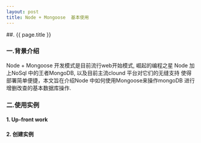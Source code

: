 ```yaml
---
layout: post
title: Node + Mongoose  基本使用 
---
```


##. {{ page.title }}

### 一.背景介绍
   Node + Mongoose  开发模式是目前流行web开始模式, 崛起的编程之星 Node 加上NoSql 中的王者MongoDB, 以及目前主流clound 平台对它们的无缝支持
使得部署简单便捷，本文旨在介绍Node 中如何使用Mongoose来操作mongoDB 进行增删改查的基本数据库操作.

### 二.使用实例

   #### 1.  Up-front work
   #### 2. 创建实例
